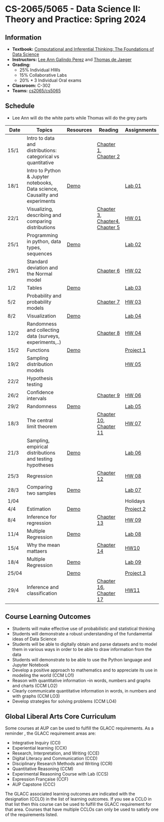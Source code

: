 # CS-2065/5065 - Data Science II: Theory and Practice: Spring 2024

## Information

* **Textbook:** [Computational and Inferential Thinking: The Foundations of Data Science](https://aup-cs2065.github.io/textbook/html)
* **Instructors:** [Lee Ann Galindo Perez](https://www.aup.edu/profile/lagalindoperez) and [Thomas de Jaeger](https://www.aup.edu/profile/tdejaeger)
* **Grading:**
  + 25% Individual HWs
  + 15% Collaborative Labs
  + 20% * 3 Individual Oral exams
* **Classroom:** C-302
* **Teams:** [cs2065/cs5065](https://teams.microsoft.com/l/team/19%3aYWw19mwGMNp_z1chK30c7-fT1fnMwfAUnxjRDAMjaJY1%40thread.tacv2/conversations?groupId=0f2d05d4-39ee-465d-b0a5-4c203f5f3624&tenantId=787ea242-36aa-42a4-bfcf-b7cbaad1d83b)

## Schedule
* Lee Ann will do the white parts while Thomas will do the grey parts

| Date |  Topics |	Resources | Reading | Assignments |
| ---  | ---     | ---        | ----    | -----       |
| 15/1 | Intro to data and distributions: categorical vs quantitative |            | [Chapter 1](https://aup-cs2065.github.io/textbook/html/chapters/01/what-is-data-science.html), [Chapter 2](https://aup-cs2065.github.io/textbook/html/chapters/02/causality-and-experiments.html) |       |
| 18/1 |  Intro to Python & Jupyter notebooks, Data science, Causality and experiments | [Demo](https://aup.pilot.2i2c.cloud/hub/user-redirect/git-pull?repo=https%3A%2F%2Fgithub.com%2FAUP-CS2065%2Flecture&branch=master&urlpath=tree%2Flecture%2Flec01.ipynb) |  | [Lab 01](https://aup.pilot.2i2c.cloud/hub/user-redirect/git-pull?repo=https%3A%2F%2Fgithub.com%2FAUP-CS2065%2Flabs&branch=master&urlpath=tree%2Flabs%2Flab01) |
| 22/1 | Visualizing, describing and comparing distributions |            |  [Chapter 3](https://aup-cs2065.github.io/textbook/html/chapters/03/programming-in-python.html), [Chapter4](https://aup-cs2065.github.io/textbook/html/chapters/04/Data_Types.html), [Chapter 5](https://aup-cs2065.github.io/textbook/html/chapters/05/Sequences.html)        | [HW 01](https://aup.pilot.2i2c.cloud/hub/user-redirect/git-pull?repo=https%3A%2F%2Fgithub.com%2FAUP-CS2065%2Fhw&branch=master&urlpath=tree%2Fhw%2Fhw01%2Fhw01.ipynb) |
| 25/1 |  Programming in python, data types, sequences | [Demo](https://aup.pilot.2i2c.cloud/hub/user-redirect/git-pull?repo=https%3A%2F%2Fgithub.com%2FAUP-CS2065%2Flecture&branch=master&urlpath=tree%2Flecture%2Flec02.ipynb) | | [Lab 02](https://aup.pilot.2i2c.cloud/hub/user-redirect/git-pull?repo=https%3A%2F%2Fgithub.com%2FAUP-CS2065%2Flabs&branch=master&urlpath=tree%2Flabs%2Flab02%2Flab02.ipynb) |
| 29/1  | Standard deviation and the Normal model |            |    [Chapter 6](https://aup-cs2065.github.io/textbook/html/chap)     | [HW 02](https://aup.pilot.2i2c.cloud/hub/user-redirect/git-pull?repo=https%3A%2F%2Fgithub.com%2FAUP-CS2065%2Fhw&branch=master&urlpath=tree%2Fhw%2Fhw02%2Fhw02.ipynb)  |
| 1/2  | Tables |  [Demo](https://aup.pilot.2i2c.cloud/hub/user-redirect/git-pull?repo=https%3A%2F%2Fgithub.com%2FAUP-CS2065%2Flecture&branch=master&urlpath=tree%2Flecture%2Flec03.ipynb) |  | [Lab 03](https://aup.pilot.2i2c.cloud/hub/user-redirect/git-pull?repo=https%3A%2F%2Fgithub.com%2FAUP-CS2065%2Flabs&branch=master&urlpath=tree%2Flabs%2Flab03%2Flab03.ipynb) |
| 5/2 | Probability and probability models |            |  [Chapter 7](https://aup-cs2065.github.io/textbook/html/chapters/07/Visualization.html)        | [HW 03](https://aup.pilot.2i2c.cloud/hub/user-redirect/git-pull?repo=https%3A%2F%2Fgithub.com%2FAUP-CS2065%2Fhw&branch=master&urlpath=tree%2Fhw%2Fhw03)  |
| 8/2  | Visualization | [Demo](https://aup.pilot.2i2c.cloud/hub/user-redirect/git-pull?repo=https%3A%2F%2Fgithub.com%2FAUP-CS2065%2Flecture&branch=master&urlpath=tree%2Flecture%2Flec04.ipynb)   | | [Lab 04](https://aup.pilot.2i2c.cloud/hub/user-redirect/git-pull?repo=https%3A%2F%2Fgithub.com%2FAUP-CS2065%2Flabs&branch=master&urlpath=tree%2Flabs%2Flab04%2Flab04.ipynb) |
| 12/2 | Randomness and collecting data (surveys, experiments,..)|            | [Chapter 8](https://aup-cs2065.github.io/textbook/html/chapters/08/Functions_and_Tables.html)        | [HW 04](https://aup.pilot.2i2c.cloud/hub/user-redirect/git-pull?repo=https%3A%2F%2Fgithub.com%2FAUP-CS2065%2Fhw&branch=master&urlpath=tree%2Fhw%2Fhw04%2Fhw04.ipynb) |
| 15/2 | Functions | [Demo](https://aup.pilot.2i2c.cloud/hub/user-redirect/git-pull?repo=https%3A%2F%2Fgithub.com%2FAUP-CS2065%2Flecture&branch=master&urlpath=tree%2Flecture%2Flec05.ipynb)   |  | [Project 1](https://aup.pilot.2i2c.cloud/hub/user-redirect/git-pull?repo=https%3A%2F%2Fgithub.com%2FAUP-CS2065%2Fprojects&branch=master&urlpath=tree%2Fprojects%2Fproject1%2Fproject1.ipynb) |
| 19/2 | Sampling distribution models |            |         | [HW 05](https://aup.pilot.2i2c.cloud/hub/user-redirect/git-pull?repo=https%3A%2F%2Fgithub.com%2FAUP-CS2065%2Fhw&branch=master&urlpath=tree%2Fhw%2Fhw05%2Fhw05.ipynb) |
| 22/2 | Hypothesis testing |            |         | |
| 26/2 | Confidence intervals |            |  [Chapter 9](https://aup-cs2065.github.io/textbook/html/chapters/09/Randomness.html)       | [HW 06](https://aup.pilot.2i2c.cloud/hub/user-redirect/git-pull?repo=https%3A%2F%2Fgithub.com%2FAUP-CS2065%2Fhw&branch=master&urlpath=tree%2Fhw%2Fhw06%2Fhw06.ipynb) |
| 29/2  | Randomness | [Demo](https://aup.pilot.2i2c.cloud/hub/user-redirect/git-pull?repo=https%3A%2F%2Fgithub.com%2FAUP-CS2065%2Flecture&branch=master&urlpath=tree%2Flecture%2Flec06.ipynb) |  | [Lab 05](https://aup.pilot.2i2c.cloud/hub/user-redirect/git-pull?repo=https%3A%2F%2Fgithub.com%2FAUP-CS2065%2Flabs&branch=master&urlpath=tree%2Flabs%2Flab05%2Flab05.ipynb) |
| 18/3  | The central limit theorem |            |  [Chapter 10](https://aup-cs2065.github.io/textbook/html/chapters/10/Sampling_and_Empirical_Distributions.html), [Chapter 11](https://aup-cs2065.github.io/textbook/html/chapters/11/Testing_Hypotheses.html)       | [HW 07](https://aup.pilot.2i2c.cloud/hub/user-redirect/git-pull?repo=https%3A%2F%2Fgithub.com%2FAUP-CS2065%2Fhw&branch=master&urlpath=tree%2Fhw%2Fhw07%2Fhw07.ipynb) |
| 21/3 | Sampling, empirical distributions and testing hypotheses | [Demo](https://aup.pilot.2i2c.cloud/hub/user-redirect/git-pull?repo=https%3A%2F%2Fgithub.com%2FAUP-CS2065%2Flecture&branch=master&urlpath=tree%2Flecture%2Flec07.ipynb)    |  | [Lab 06](https://aup.pilot.2i2c.cloud/hub/user-redirect/git-pull?repo=https%3A%2F%2Fgithub.com%2FAUP-CS2065%2Flabs&branch=master&urlpath=tree%2Flabs%2Flab06%2Flab06.ipynb) |
| 25/3  | Regression |            |    [Chapter 12](https://aup-cs2065.github.io/textbook/html/chapters/12/Comparing_Two_Samples.html)       | [HW 08](https://aup.pilot.2i2c.cloud/hub/user-redirect/git-pull?repo=https%3A%2F%2Fgithub.com%2FAUP-CS2065%2Fhw&branch=master&urlpath=tree%2Fhw%2Fhw08%2Fhw08.ipynb) |
| 28/3 | Comparing two samples | [Demo](https://aup.pilot.2i2c.cloud/hub/user-redirect/git-pull?repo=https%3A%2F%2Fgithub.com%2FAUP-CS2065%2Flecture&branch=master&urlpath=tree%2Flecture%2Flec08.ipynb) || [Lab 07](https://aup.pilot.2i2c.cloud/hub/user-redirect/git-pull?repo=https%3A%2F%2Fgithub.com%2FAUP-CS2065%2Flabs&branch=master&urlpath=tree%2Flabs%2Flab07%2Flab07.ipynb) |
| 1/04  |  |      | | Holidays |
| 4/4 | Estimation | [Demo](https://aup.pilot.2i2c.cloud/hub/user-redirect/git-pull?repo=https%3A%2F%2Fgithub.com%2FAUP-CS2065%2Flecture&branch=master&urlpath=tree%2Flecture%2Flec09.ipynb) |  | [Project 2](https://aup.pilot.2i2c.cloud/hub/user-redirect/git-pull?repo=https%3A%2F%2Fgithub.com%2FAUP-CS2065%2Fprojects&branch=master&urlpath=tree%2Fprojects%2Fproject2%2Fproject2.ipynb) |
| 8/4 | Inference for regression |            |   [Chapter 13](https://aup-cs2065.github.io/textbook/html/chapters/13/Estimation.html)      | [HW 09](https://aup.pilot.2i2c.cloud/hub/user-redirect/git-pull?repo=https%3A%2F%2Fgithub.com%2FAUP-CS2065%2Fhw&branch=master&urlpath=tree%2Fhw%2Fhw09%2Fhw09.ipynb) |
| 11/4 | Multiple Regression |   [Demo](https://aup.pilot.2i2c.cloud/hub/user-redirect/git-pull?repo=https%3A%2F%2Fgithub.com%2FAUP-CS2065%2Flecture&branch=master&urlpath=tree%2Flecture%2Flec10.ipynb)        | |  [Lab 08](https://aup.pilot.2i2c.cloud/hub/user-redirect/git-pull?repo=https%3A%2F%2Fgithub.com%2FAUP-CS2065%2Flabs&branch=master&urlpath=tree%2Flabs%2Flab08%2Flab08.ipynb) |
| 15/4  | Why the mean mattaers |    | [Chapter 14](https://aup-cs2065.github.io/textbook/html/chapters/14/Why_the_Mean_Matters.html) |[HW10](https://aup.pilot.2i2c.cloud/hub/user-redirect/git-pull?repo=https%3A%2F%2Fgithub.com%2FAUP-CS2065%2Fhw&branch=master&urlpath=tree%2Fhw%2Fhw10%2Fhw10.ipynb) || 22/4 | Prediction |    | [Chapter 15](https://aup-cs2065.github.io/textbook/html/chapters/15/Prediction.html) |  |
| 18/4 | Multiple Regression |    [Demo](https://aup.pilot.2i2c.cloud/hub/user-redirect/git-pull?repo=https%3A%2F%2Fgithub.com%2FAUP-CS2065%2Flecture&branch=master&urlpath=tree%2Flecture%2Flec11.ipynb)         |         | [Lab 09]() |
| 25/04  |  |  [Demo]()    | | [Project 3]() |
| 29/4 | Inference and classification |   | [Chapter 16](https://aup-cs2065.github.io/textbook/html/chapters/16/Inference_for_Regression.html), [Chapter 17](https://aup-cs2065.github.io/textbook/html/chapters/17/Classification.html) |  [HW11](https://aup.pilot.2i2c.cloud/hub/user-redirect/git-pull?repo=https%3A%2F%2Fgithub.com%2FAUP-CS2065%2Fhw&branch=master&urlpath=tree%2Fhw%2Fhw11%2Fhw11.ipynb)|


## Course Learning Outcomes

* Students will make effective use of probabilistic and statistical thinking
* Students will demonstrate a robust understanding of the fundamental ideas of Data Science
* Students will be able to digitally obtain and parse datasets and to model them in various ways in order to be able to draw information from the data
* Students will demonstrate to be able to use the Python language and Jupyter Notebook
* Develop a positive approach to mathematics and to appreciate its use in modeling the world (CCM LO1)
* Reason with quantitative information –in words, numbers and graphs and charts (CCM LO2)
* Clearly communicate quantitative information in words, in numbers and with graphs (CCM LO3)
* Develop strategies for solving problems (CCM LO4)

## Global Liberal Arts Core Curriculum

Some courses at AUP can be used to fulfill the GLACC requirements. As a reminder , the GLACC requirement areas are:

* Integrative Inquiry (CCI)
* Experiential learning (CCX)
* Research, Interpretation, and Writing (CCE)
* Digital Literacy and Communication (CCD)
* Disciplinary Research Methods and Writing (CCR)
* Quantitative Reasoning (CCM)
* Experimental Reasoning Course with Lab (CCS)
* Expression Française (CCF)
* AUP Capstone (CCC)

The GLACC associated learning outcomes are indicated with the designation (CCLO) in the list of learning outcomes. If you see a CCLO in that list then this course can be used to fulfill the GLACC requirement for that area. Courses that have multiple CCLOs can only be used to satisfy one of the requirements listed.
